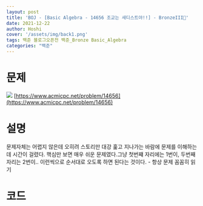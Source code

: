 ```yaml
---
layout: post
title: 'BOJ - [Basic Algebra - 14656 조교는 새디스트야!!] - BronzeIII🥉'
date: 2021-12-22
author: Hoshi
cover: '/assets/img/back1.png'
tags: 백준 블로그오픈전 백준_Bronze Basic_Algebra
categories: "백준"
---
```

# 문제
![]({{site.url}}/assets/img/posts_img/14656.png)
[https://www.acmicpc.net/problem/14656](https://www.acmicpc.net/problem/14656)

# 설명
문제자체는 어렵지 않은데 오히려 스토리만 대강 훑고 지나가는 바람에 문제를 이해하는데 시간이 걸렸다. 핵심만 보면 매우 쉬운 문제였다.그냥 첫번쨰 자리에는 1번이, 두번째 자리는 2번이.. 이런씩으로 순서대로 오도록 하면 된다는 것이다. - 항상 문제 꼼꼼히 읽기

# 코드

```c

```
